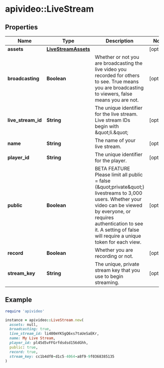 # apivideo::LiveStream

## Properties

| Name | Type | Description | Notes |
| ---- | ---- | ----------- | ----- |
| **assets** | [**LiveStreamAssets**](LiveStreamAssets.md) |  | [optional] |
| **broadcasting** | **Boolean** | Whether or not you are broadcasting the live video you recorded for others to see. True means you are broadcasting to viewers, false means you are not. | [optional] |
| **live_stream_id** | **String** | The unique identifier for the live stream. Live stream IDs begin with \&quot;li.\&quot; | [optional] |
| **name** | **String** | The name of your live stream. | [optional] |
| **player_id** | **String** | The unique identifier for the player. | [optional] |
| **public** | **Boolean** | BETA FEATURE Please limit all public &#x3D; false (\&quot;private\&quot;) livestreams to 3,000 users. Whether your video can be viewed by everyone, or requires authentication to see it. A setting of false will require a unique token for each view. | [optional] |
| **record** | **Boolean** | Whether you are recording or not. | [optional] |
| **stream_key** | **String** | The unique, private stream key that you use to begin streaming. | [optional] |

## Example

```ruby
require 'apivideo'

instance = apivideo::LiveStream.new(
  assets: null,
  broadcasting: true,
  live_stream_id: li400mYKSgQ6xs7taUeSaEKr,
  name: My Live Stream,
  player_id: pl45d5vFFGrfdsdsd156dGhh,
  public: true,
  record: true,
  stream_key: cc1b4df0-d1c5-4064-a8f9-9f0368385135
)
```


